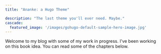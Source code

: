 ```yaml
---
title: "Ananke: a Hugo Theme"

description: "The last theme you'll ever need. Maybe."
cascade:
  featured_image: '/images/gohugo-default-sample-hero-image.jpg'
---
```


Welcome to my blog with some of my work in progress. I've been working on this
book idea. You can read some of the chapters below.
